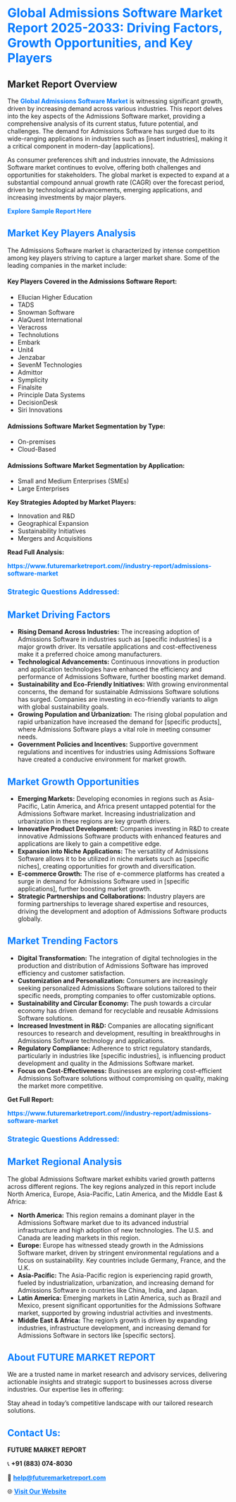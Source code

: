<h1 style="color: #007BFF;">Global Admissions Software Market Report 2025-2033: Driving Factors, Growth Opportunities, and Key Players</h1>

<section id="overview">
<h2>Market Report Overview</h2>
<p>The <a href="https://www.futuremarketreport.com//industry-report/admissions-software-market" style="color: #007BFF; text-decoration: none;"><strong>Global Admissions Software Market</strong></a> is witnessing significant growth, driven by increasing demand across various industries. This report delves into the key aspects of the Admissions Software market, providing a comprehensive analysis of its current status, future potential, and challenges. The demand for Admissions Software has surged due to its wide-ranging applications in industries such as [insert industries], making it a critical component in modern-day [applications].</p>
<p>As consumer preferences shift and industries innovate, the Admissions Software market continues to evolve, offering both challenges and opportunities for stakeholders. The global market is expected to expand at a substantial compound annual growth rate (CAGR) over the forecast period, driven by technological advancements, emerging applications, and increasing investments by major players.</p>
</section>

<section id="overview">
<p><a href="https://www.futuremarketreport.com//request-sample/reportId=56311" style="color: #007BFF; text-decoration: none;"><strong>Explore Sample Report Here</strong></a></p>
</section>

<section id="key-players">
<h2 style="color: #007BFF;">Market Key Players Analysis</h2>
<p>The Admissions Software market is characterized by intense competition among key players striving to capture a larger market share. Some of the leading companies in the market include:</p>
<h4>Key Players Covered in the Admissions Software Report:</h4>
<ul><li>Ellucian Higher Education</li><li>TADS</li><li>Snowman Software</li><li>AlaQuest International</li><li>Veracross</li><li>Technolutions</li><li>Embark</li><li>Unit4</li><li>Jenzabar</li><li>SevenM Technologies</li><li>Admittor</li><li>Symplicity</li><li>Finalsite</li><li>Principle Data Systems</li><li>DecisionDesk</li><li>Siri Innovations</li></ul>
<h4>Admissions Software Market Segmentation by Type:</h4>
<ul><li>On-premises</li><li>Cloud-Based</li></ul>

<h4>Admissions Software Market Segmentation by Application:</h4>
<ul><li>Small and Medium Enterprises (SMEs)</li><li>Large Enterprises</li></ul>
<p><strong>Key Strategies Adopted by Market Players:</strong></p>
<ul>
<li>Innovation and R&D</li>
<li>Geographical Expansion</li>
<li>Sustainability Initiatives</li>
<li>Mergers and Acquisitions</li>
</ul>
</section>

<section>
<p><strong>Read Full Analysis: </strong></p><a href="https://www.futuremarketreport.com//industry-report/admissions-software-market" style="color: #007BFF; text-decoration: none;"><strong>https://www.futuremarketreport.com//industry-report/admissions-software-market</strong></a>
<h3 style="color: #007BFF;">Strategic Questions Addressed:</h3>
</section>

<section id="driving-factors">
<h2 style="color: #007BFF;">Market Driving Factors</h2>
<ul>
<li><strong>Rising Demand Across Industries:</strong> The increasing adoption of Admissions Software in industries such as [specific industries] is a major growth driver. Its versatile applications and cost-effectiveness make it a preferred choice among manufacturers.</li>
<li><strong>Technological Advancements:</strong> Continuous innovations in production and application technologies have enhanced the efficiency and performance of Admissions Software, further boosting market demand.</li>
<li><strong>Sustainability and Eco-Friendly Initiatives:</strong> With growing environmental concerns, the demand for sustainable Admissions Software solutions has surged. Companies are investing in eco-friendly variants to align with global sustainability goals.</li>
<li><strong>Growing Population and Urbanization:</strong> The rising global population and rapid urbanization have increased the demand for [specific products], where Admissions Software plays a vital role in meeting consumer needs.</li>
<li><strong>Government Policies and Incentives:</strong> Supportive government regulations and incentives for industries using Admissions Software have created a conducive environment for market growth.</li>
</ul>
</section>

<section id="growth-opportunities">
<h2 style="color: #007BFF;">Market Growth Opportunities</h2>
<ul>
<li><strong>Emerging Markets:</strong> Developing economies in regions such as Asia-Pacific, Latin America, and Africa present untapped potential for the Admissions Software market. Increasing industrialization and urbanization in these regions are key growth drivers.</li>
<li><strong>Innovative Product Development:</strong> Companies investing in R&D to create innovative Admissions Software products with enhanced features and applications are likely to gain a competitive edge.</li>
<li><strong>Expansion into Niche Applications:</strong> The versatility of Admissions Software allows it to be utilized in niche markets such as [specific niches], creating opportunities for growth and diversification.</li>
<li><strong>E-commerce Growth:</strong> The rise of e-commerce platforms has created a surge in demand for Admissions Software used in [specific applications], further boosting market growth.</li>
<li><strong>Strategic Partnerships and Collaborations:</strong> Industry players are forming partnerships to leverage shared expertise and resources, driving the development and adoption of Admissions Software products globally.</li>
</ul>
</section>

<section id="trending-factors">
<h2 style="color: #007BFF;">Market Trending Factors</h2>
<ul>
<li><strong>Digital Transformation:</strong> The integration of digital technologies in the production and distribution of Admissions Software has improved efficiency and customer satisfaction.</li>
<li><strong>Customization and Personalization:</strong> Consumers are increasingly seeking personalized Admissions Software solutions tailored to their specific needs, prompting companies to offer customizable options.</li>
<li><strong>Sustainability and Circular Economy:</strong> The push towards a circular economy has driven demand for recyclable and reusable Admissions Software solutions.</li>
<li><strong>Increased Investment in R&D:</strong> Companies are allocating significant resources to research and development, resulting in breakthroughs in Admissions Software technology and applications.</li>
<li><strong>Regulatory Compliance:</strong> Adherence to strict regulatory standards, particularly in industries like [specific industries], is influencing product development and quality in the Admissions Software market.</li>
<li><strong>Focus on Cost-Effectiveness:</strong> Businesses are exploring cost-efficient Admissions Software solutions without compromising on quality, making the market more competitive.</li>
</ul>
</section>

<section>
<p><strong>Get Full Report: </strong></p><a href="https://www.futuremarketreport.com//industry-report/admissions-software-market" style="color: #007BFF; text-decoration: none;"><strong>https://www.futuremarketreport.com//industry-report/admissions-software-market</strong></a>
<h3 style="color: #007BFF;">Strategic Questions Addressed:</h3>
</section>


<section id="regional-analysis">
<h2 style="color: #007BFF;">Market Regional Analysis</h2>
<p>The global Admissions Software market exhibits varied growth patterns across different regions. The key regions analyzed in this report include North America, Europe, Asia-Pacific, Latin America, and the Middle East & Africa:</p>
<ul>
<li><strong>North America:</strong> This region remains a dominant player in the Admissions Software market due to its advanced industrial infrastructure and high adoption of new technologies. The U.S. and Canada are leading markets in this region.</li>
<li><strong>Europe:</strong> Europe has witnessed steady growth in the Admissions Software market, driven by stringent environmental regulations and a focus on sustainability. Key countries include Germany, France, and the U.K.</li>
<li><strong>Asia-Pacific:</strong> The Asia-Pacific region is experiencing rapid growth, fueled by industrialization, urbanization, and increasing demand for Admissions Software in countries like China, India, and Japan.</li>
<li><strong>Latin America:</strong> Emerging markets in Latin America, such as Brazil and Mexico, present significant opportunities for the Admissions Software market, supported by growing industrial activities and investments.</li>
<li><strong>Middle East & Africa:</strong> The region’s growth is driven by expanding industries, infrastructure development, and increasing demand for Admissions Software in sectors like [specific sectors].</li>
</ul>
</section>

<footer>
<h2 style="color: #007BFF;">About FUTURE MARKET REPORT</h2>
<p>We are a trusted name in market research and advisory services, delivering actionable insights and strategic support to businesses across diverse industries. Our expertise lies in offering:</p>

<p>Stay ahead in today’s competitive landscape with our tailored research solutions.</p>

<h2 style="color: #007BFF;">Contact Us:</h2>
<p><strong>FUTURE MARKET REPORT</strong></p>
<p>📞 <strong>+91 (883) 074-8030</strong></p>
<p>📧 <strong><a href="mailto:help@futuremarketreport.com" style="color: #007BFF;">help@futuremarketreport.com</a></strong></p>
<p>🌐 <strong><a href="https://www.futuremarketreport.com/" style="color: #007BFF;">Visit Our Website</a></strong></p>
</footer>